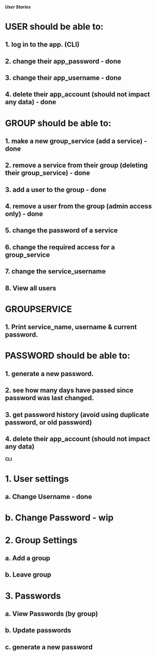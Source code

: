 ##### User Stories #####

# USER should be able to:
## 1. log in to the app. (CLI)
## 2. change their app_password - done
## 3. change their app_username - done
## 4. delete their app_account (should not impact any data) - done

# GROUP should be able to:
## 1. make a new group_service (add a service) - done
## 2. remove a service from their group (deleting their group_service) - done
## 3. add a user to the group  - done
## 4. remove a user from the group (admin access only) - done
## 5. change the password of a service
## 6. change the required access for a group_service
## 7. change the service_username
## 8. View all users

# GROUPSERVICE
## 1. Print service_name, username & current password.

# PASSWORD should be able to:
## 1. generate a new password.
## 2. see how many days have passed since password was last changed.
## 3. get password history (avoid using duplicate password, or old password)
## 4. delete their app_account (should not impact any data)

#### CLI #####
# 1. User settings
##  a. Change Username - done
#   b. Change Password - wip

# 2. Group Settings
##  a. Add a group
##  b. Leave group

# 3. Passwords
## a. View Passwords (by group)
## b. Update passwords
## c. generate a new password

